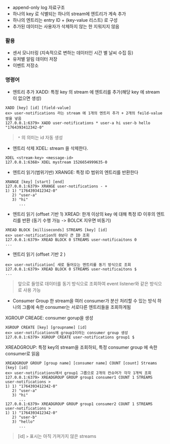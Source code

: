 - append-only log 자료구조
- 하나의 key 로 식별되는 하나의 stream에 엔트리가 계속 추가
- 하나의 엔트리는 entry ID + (key-value 리스트) 로 구성
- 추가된 데이터는 사용자가 삭제하지 않는 한 지워지지 않음

### 활용
- 센서 모니터링 (지속적으로 변하는 데이터인 시간 별 날씨 수집 등)
- 유저별 알림 데이터 저장
- 이벤트 저장소

### 명령어
- 엔트리 추가
XADD: 특정 key 의 stream 에 엔트리를 추가(해당 key 에 stream 이 없으면 생성)
``` 
XADD [key] [id] [field-value]
ex> user-notifications 라는 stream 에 1개의 엔트리 추가 + 2개의 feild-value 쌍을 넣음
127.0.0.1:6379> XADD user-notifications * user-a hi user-b hello
"1764393412342-0"
```
> ```*``` 의 의미는 id 자동 생성

- 엔트리 삭제
XDEL: stream 을 삭제한다.
```
XDEL <stream-key> <message-id>
127.0.0.1:6368> XDEL mystream 1526654999635-0
```
- 엔트리 읽기(범위기반)
XRANGE: 특정 ID 범위의 엔트리를 반환한다

```
XRANGE [key] [start] [end]
127.0.0.1:6379> XRANGE user-notifications - +
1) 1) "1764393412342-0"
   2) "user-a"
   3) "hi"
      ...    
```
- 엔트리 읽기 (offset 기반 1)
XREAD: 한개 이상의 key 에 대해 특정 ID 이후의 엔트리를 반환 (동기 수행 가능 -> BOLCK 지우면 비동기)
```
XREAD BLOCK [milliseconds] STREAMS [key] [id]
ex> user-notification의 0보다 큰 ID 조회
127.0.0.1:6379> XREAD BLOCK 0 STREAMS user-notificaitons 0
...
```
- 엔트리 읽기 (offset 기반 2 )
```
ex> user-notification[ 새로 들어오는 엔트리를 동기 방식으로 조회
127.0.0.1:6379> XREAD BLOCK 0 STREAMS user-notificaitons $
...
```
> 앞으로 들엉로 데이터를 동기 방식으로 조회하여 event listener와 같은 방식으로 사용 가능

- Consumer Group
한 stream을 여러 consumer가 분산 처리할 수 있는 방식
하나의 그룹에 속한 consumer는 서로다른 엔트리들을 조회하게됨

XGROUP CREAGE: consumer gorup을 생성
```
XGROUP CREATE [key] [groupname] [id]
ex> user-notifications에 group1이라는 consumer group 생성
127.0.0.1:6379> XGROUP CREATE user-notifications group1 $
```
XREADGROUP: 특정 key의 stream을 조회하되, 특정 consumer group 에 속한 consumer로 읽음
```
XREADGROUP GROUP [group name] [consumer name] COUNT [count] Streams [key] [id]
ex> user-notifications에서 group1 그룹으로 2개의 컨슈머가 각각 1개씩 조회
127.0.0.1:6379> XREADGROUP GROUP group1 consumer1 COUNT 1 STREAMS user-notifications >
1) 1) "1764393412342-0"
   2) "user-a"
   3) "hi"
      ... 
127.0.0.1:6379> XREADGROUP GROUP group1 consumer2 COUNT 1 STREAMS user-notifications >
1) 1) "1764393412342-0"
   2) "user-b"
   3) "hello"
      ... 
```
> [id] ```>``` 표시는 아직 가져가지 않은 streams